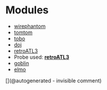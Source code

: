 
# Modules

* [wirephantom](/wirephantom/)
* [tomtom](/retired/tomtom/)
* [tobo](/retired/tobo/)
* [doj](/doj/)
* [retroATL3](/retroATL3/)
* Probe used: __[retroATL3](/include/probes/auto/retroATL3.md)__
* [goblin](/goblin/)
* [elmo](/elmo/)


[](@autogenerated - invisible comment)